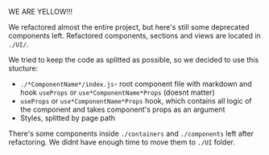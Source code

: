 WE ARE YELLOW!!!

We refactored almost the entire project, but here's still some deprecated components left. Refactored components, sections and views are located in `./UI/`.

We tried to keep the code as splitted as possible, so we decided to use this stucture:

- `./*ComponentName*/index.js`- root component file with markdown and hook `useProps` or `use*ComponentName*Props` (doesnt matter)
- `useProps` or `use*ComponentName*Props` hook, which contains all logic of the component and takes component's props as an argument
- Styles, splitted by page path

There's some components inside `./containers` and `./components` left after refactoring. We didnt have enough time to move them to `./UI` folder.
